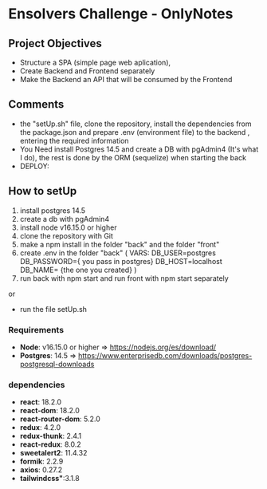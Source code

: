 # Ensolvers Challenge - OnlyNotes

## Project Objectives

- Structure a SPA (simple page web aplication),
- Create Backend and Frontend separately
- Make the Backend an API that will be consumed by the Frontend

## Comments

- the "setUp.sh" file, clone the repository, install the dependencies from the package.json 
and prepare .env (environment file) to the backend , entering the required information
- You Need install Postgres 14.5 and create a DB with pgAdmin4 (It's what I do), the rest is done by the ORM (sequelize) when starting the back
- DEPLOY: <lo hago publico despues de que me revisen el challenge xd>

## How to setUp

1) install postgres 14.5
2) create a db with pgAdmin4
3) install node v16.15.0 or higher
4) clone the repository with Git
5) make a npm install in the folder "back" and the folder "front"
6) create .env in the folder "back" ( VARS: DB_USER=postgres DB_PASSWORD={ you pass in postgres} DB_HOST=localhost DB_NAME= {the one you created}  )
7) run back with npm start and run front with npm start separately

or

- run the file setUp.sh

### Requirements

- __Node__: v16.15.0 or higher => https://nodejs.org/es/download/
- __Postgres__: 14.5 => https://www.enterprisedb.com/downloads/postgres-postgresql-downloads

### dependencies

- __react__: 18.2.0
- __react-dom__: 18.2.0
- __react-router-dom__: 5.2.0
- __redux__: 4.2.0
- __redux-thunk__: 2.4.1
- __react-redux__: 8.0.2
- __sweetalert2__: 11.4.32
- __formik__: 2.2.9
- __axios__: 0.27.2
- __tailwindcss"__:3.1.8
